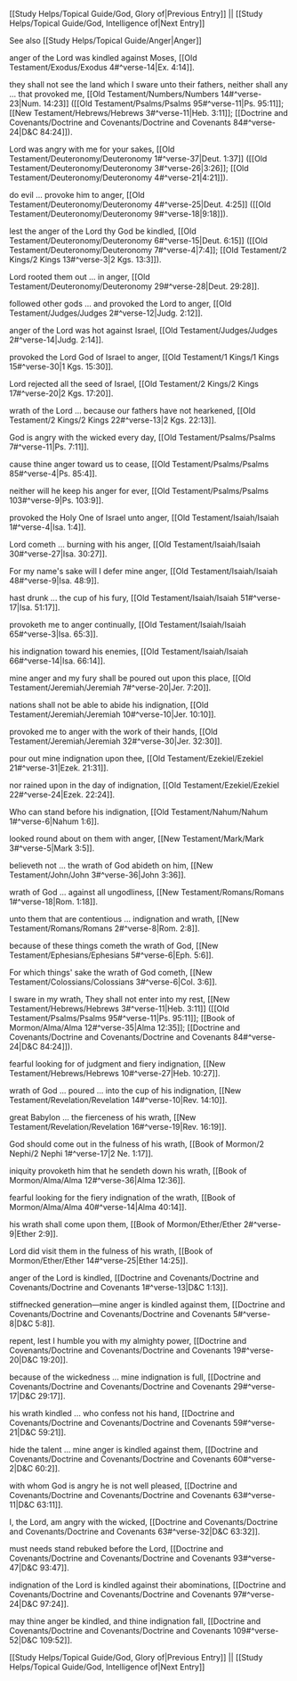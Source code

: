 [[Study Helps/Topical Guide/God, Glory of|Previous Entry]]  ||  [[Study Helps/Topical Guide/God, Intelligence of|Next Entry]]

 See also [[Study Helps/Topical Guide/Anger|Anger]]

 anger of the Lord was kindled against Moses, [[Old Testament/Exodus/Exodus 4#^verse-14|Ex. 4:14]].

 they shall not see the land which I sware unto their fathers, neither shall any ... that provoked me, [[Old Testament/Numbers/Numbers 14#^verse-23|Num. 14:23]] ([[Old Testament/Psalms/Psalms 95#^verse-11|Ps. 95:11]]; [[New Testament/Hebrews/Hebrews 3#^verse-11|Heb. 3:11]]; [[Doctrine and Covenants/Doctrine and Covenants/Doctrine and Covenants 84#^verse-24|D&C 84:24]]).

 Lord was angry with me for your sakes, [[Old Testament/Deuteronomy/Deuteronomy 1#^verse-37|Deut. 1:37]] ([[Old Testament/Deuteronomy/Deuteronomy 3#^verse-26|3:26]]; [[Old Testament/Deuteronomy/Deuteronomy 4#^verse-21|4:21]]).

 do evil ... provoke him to anger, [[Old Testament/Deuteronomy/Deuteronomy 4#^verse-25|Deut. 4:25]] ([[Old Testament/Deuteronomy/Deuteronomy 9#^verse-18|9:18]]).

 lest the anger of the Lord thy God be kindled, [[Old Testament/Deuteronomy/Deuteronomy 6#^verse-15|Deut. 6:15]] ([[Old Testament/Deuteronomy/Deuteronomy 7#^verse-4|7:4]]; [[Old Testament/2 Kings/2 Kings 13#^verse-3|2 Kgs. 13:3]]).

 Lord rooted them out ... in anger, [[Old Testament/Deuteronomy/Deuteronomy 29#^verse-28|Deut. 29:28]].

 followed other gods ... and provoked the Lord to anger, [[Old Testament/Judges/Judges 2#^verse-12|Judg. 2:12]].

 anger of the Lord was hot against Israel, [[Old Testament/Judges/Judges 2#^verse-14|Judg. 2:14]].

 provoked the Lord God of Israel to anger, [[Old Testament/1 Kings/1 Kings 15#^verse-30|1 Kgs. 15:30]].

 Lord rejected all the seed of Israel, [[Old Testament/2 Kings/2 Kings 17#^verse-20|2 Kgs. 17:20]].

 wrath of the Lord ... because our fathers have not hearkened, [[Old Testament/2 Kings/2 Kings 22#^verse-13|2 Kgs. 22:13]].

 God is angry with the wicked every day, [[Old Testament/Psalms/Psalms 7#^verse-11|Ps. 7:11]].

 cause thine anger toward us to cease, [[Old Testament/Psalms/Psalms 85#^verse-4|Ps. 85:4]].

 neither will he keep his anger for ever, [[Old Testament/Psalms/Psalms 103#^verse-9|Ps. 103:9]].

 provoked the Holy One of Israel unto anger, [[Old Testament/Isaiah/Isaiah 1#^verse-4|Isa. 1:4]].

 Lord cometh ... burning with his anger, [[Old Testament/Isaiah/Isaiah 30#^verse-27|Isa. 30:27]].

 For my name's sake will I defer mine anger, [[Old Testament/Isaiah/Isaiah 48#^verse-9|Isa. 48:9]].

 hast drunk ... the cup of his fury, [[Old Testament/Isaiah/Isaiah 51#^verse-17|Isa. 51:17]].

 provoketh me to anger continually, [[Old Testament/Isaiah/Isaiah 65#^verse-3|Isa. 65:3]].

 his indignation toward his enemies, [[Old Testament/Isaiah/Isaiah 66#^verse-14|Isa. 66:14]].

 mine anger and my fury shall be poured out upon this place, [[Old Testament/Jeremiah/Jeremiah 7#^verse-20|Jer. 7:20]].

 nations shall not be able to abide his indignation, [[Old Testament/Jeremiah/Jeremiah 10#^verse-10|Jer. 10:10]].

 provoked me to anger with the work of their hands, [[Old Testament/Jeremiah/Jeremiah 32#^verse-30|Jer. 32:30]].

 pour out mine indignation upon thee, [[Old Testament/Ezekiel/Ezekiel 21#^verse-31|Ezek. 21:31]].

 nor rained upon in the day of indignation, [[Old Testament/Ezekiel/Ezekiel 22#^verse-24|Ezek. 22:24]].

 Who can stand before his indignation, [[Old Testament/Nahum/Nahum 1#^verse-6|Nahum 1:6]].

 looked round about on them with anger, [[New Testament/Mark/Mark 3#^verse-5|Mark 3:5]].

 believeth not ... the wrath of God abideth on him, [[New Testament/John/John 3#^verse-36|John 3:36]].

 wrath of God ... against all ungodliness, [[New Testament/Romans/Romans 1#^verse-18|Rom. 1:18]].

 unto them that are contentious ... indignation and wrath, [[New Testament/Romans/Romans 2#^verse-8|Rom. 2:8]].

 because of these things cometh the wrath of God, [[New Testament/Ephesians/Ephesians 5#^verse-6|Eph. 5:6]].

 For which things' sake the wrath of God cometh, [[New Testament/Colossians/Colossians 3#^verse-6|Col. 3:6]].

 I sware in my wrath, They shall not enter into my rest, [[New Testament/Hebrews/Hebrews 3#^verse-11|Heb. 3:11]] ([[Old Testament/Psalms/Psalms 95#^verse-11|Ps. 95:11]]; [[Book of Mormon/Alma/Alma 12#^verse-35|Alma 12:35]]; [[Doctrine and Covenants/Doctrine and Covenants/Doctrine and Covenants 84#^verse-24|D&C 84:24]]).

 fearful looking for of judgment and fiery indignation, [[New Testament/Hebrews/Hebrews 10#^verse-27|Heb. 10:27]].

 wrath of God ... poured ... into the cup of his indignation, [[New Testament/Revelation/Revelation 14#^verse-10|Rev. 14:10]].

 great Babylon ... the fierceness of his wrath, [[New Testament/Revelation/Revelation 16#^verse-19|Rev. 16:19]].

 God should come out in the fulness of his wrath, [[Book of Mormon/2 Nephi/2 Nephi 1#^verse-17|2 Ne. 1:17]].

 iniquity provoketh him that he sendeth down his wrath, [[Book of Mormon/Alma/Alma 12#^verse-36|Alma 12:36]].

 fearful looking for the fiery indignation of the wrath, [[Book of Mormon/Alma/Alma 40#^verse-14|Alma 40:14]].

 his wrath shall come upon them, [[Book of Mormon/Ether/Ether 2#^verse-9|Ether 2:9]].

 Lord did visit them in the fulness of his wrath, [[Book of Mormon/Ether/Ether 14#^verse-25|Ether 14:25]].

 anger of the Lord is kindled, [[Doctrine and Covenants/Doctrine and Covenants/Doctrine and Covenants 1#^verse-13|D&C 1:13]].

 stiffnecked generation—mine anger is kindled against them, [[Doctrine and Covenants/Doctrine and Covenants/Doctrine and Covenants 5#^verse-8|D&C 5:8]].

 repent, lest I humble you with my almighty power, [[Doctrine and Covenants/Doctrine and Covenants/Doctrine and Covenants 19#^verse-20|D&C 19:20]].

 because of the wickedness ... mine indignation is full, [[Doctrine and Covenants/Doctrine and Covenants/Doctrine and Covenants 29#^verse-17|D&C 29:17]].

 his wrath kindled ... who confess not his hand, [[Doctrine and Covenants/Doctrine and Covenants/Doctrine and Covenants 59#^verse-21|D&C 59:21]].

 hide the talent ... mine anger is kindled against them, [[Doctrine and Covenants/Doctrine and Covenants/Doctrine and Covenants 60#^verse-2|D&C 60:2]].

 with whom God is angry he is not well pleased, [[Doctrine and Covenants/Doctrine and Covenants/Doctrine and Covenants 63#^verse-11|D&C 63:11]].

 I, the Lord, am angry with the wicked, [[Doctrine and Covenants/Doctrine and Covenants/Doctrine and Covenants 63#^verse-32|D&C 63:32]].

 must needs stand rebuked before the Lord, [[Doctrine and Covenants/Doctrine and Covenants/Doctrine and Covenants 93#^verse-47|D&C 93:47]].

 indignation of the Lord is kindled against their abominations, [[Doctrine and Covenants/Doctrine and Covenants/Doctrine and Covenants 97#^verse-24|D&C 97:24]].

 may thine anger be kindled, and thine indignation fall, [[Doctrine and Covenants/Doctrine and Covenants/Doctrine and Covenants 109#^verse-52|D&C 109:52]].

[[Study Helps/Topical Guide/God, Glory of|Previous Entry]]  ||  [[Study Helps/Topical Guide/God, Intelligence of|Next Entry]]